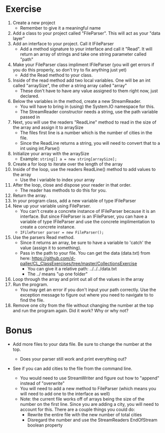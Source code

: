# Exercise
1. Create a new project
	- Remember to give it a meaningful name
2. Add a class to your project called "FileParser".  This will act as your "data layer"
3. Add an interface to your project.  Call it IFileParser
	- Add a method signature to your interface and call it "Read".  It will return an array of strings and take one string parameter called "path"
4. Make your FileParser class impliment IFileParser (you will get errors if you do this properly, so don't try to fix anything just yet)
	- Add the Read method to your class.
5. Inside of the read method add two local variables.  One will be an int called "arraySize", the other a string array called "array"
	- These don't have to have any value assigned to them right now, just declared.
6. Below the variables in the method, create a new StreamReader.
	- You will have to bring in (using) the System.IO namespace for this.
	- The StreamReader constructor needs a string, use the path variable passed in
7. Next, you will use the readers "ReadLine" method to read in the size of the array and assign it to arraySize
	- The files first line is a number which is the number of cities in the file.
	- Since the ReadLine returns a string, you will need to convert that to a int using int.Parse()
8. Initialize your array with the arraySize
	- Example: `string[] a = new string[arraySize];`
9. Create a for loop to iterate over the length of the array
10. Inside of the loop, use the readers ReadLine() method to add values to the array
	- Use the i variable to index your array
11. After the loop, close and dispose your reader in that order.
	- The reader has methods to do this for you.
12. Return the array.
13. In your program class, add a new variable of type IFileParser
14. New up your variable using FileParser.
	- You can't create a concrete instance of IFileParser because it is an interface.  But since FileParser is an IFileParser, you can have a variable of type IFileParser and use the concrete implimentation to create a concrete instance.
	- `IFileParser parser = new FileParser();`
15. Use the parsers Read method.
	- Since it returns an array, be sure to have a variable to 'catch' the value (assign it to something).
	- Pass in the path to your file.  You can get the data (data.txt) from here: https://github.com/d-paller/CL_ClassExercises/tree/master/CollectionsExercise
		- You can give it a relative path: ../../../data.txt
		- The ../ means "up one folder"
16. Loop through the array and print out all of the values in the array
17. Run the program.
	- You may get an error if you don't input your path correctly.  Use the exception message to figure out where you need to navigate to to find the file.	
18. Remove one city from the file without changing the number at the top and run the program again.  Did it work?  Why or why not?

# Bonus
- Add more files to your data file. Be sure to change the number at the top.
	- Does your parser still work and print everything out?

- See if you can add cities to the file from the command line.
	- You would need to use StreamWriter and figure out how to "append" instead of "overwrite"
	- You will need to add a new method to FileParser (which means you will need to add one to the interface as well)
	- Note: the current file works off of arrays being the size of the number on the first line.  Since you are adding a city, you will need to account for this.  There are a couple things you could do:
		- Rewrite the entire file with the new number of total cities
		- Disregard the number and use the StreamReaders EndOfStream boolean property
